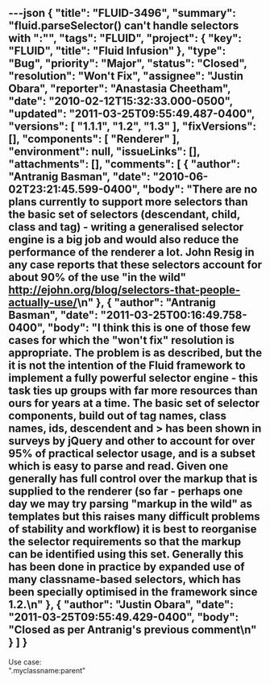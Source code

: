 ---json
{
  "title": "FLUID-3496",
  "summary": "fluid.parseSelector() can't handle selectors with \":\"",
  "tags": "FLUID",
  "project": {
    "key": "FLUID",
    "title": "Fluid Infusion"
  },
  "type": "Bug",
  "priority": "Major",
  "status": "Closed",
  "resolution": "Won't Fix",
  "assignee": "Justin Obara",
  "reporter": "Anastasia Cheetham",
  "date": "2010-02-12T15:32:33.000-0500",
  "updated": "2011-03-25T09:55:49.487-0400",
  "versions": [
    "1.1.1",
    "1.2",
    "1.3"
  ],
  "fixVersions": [],
  "components": [
    "Renderer"
  ],
  "environment": null,
  "issueLinks": [],
  "attachments": [],
  "comments": [
    {
      "author": "Antranig Basman",
      "date": "2010-06-02T23:21:45.599-0400",
      "body": "There are no plans currently to support more selectors than the basic set of selectors (descendant, child, class and tag) - writing a generalised selector engine is a big job and would also reduce the performance of the renderer a lot. John Resig in any case reports that these selectors account for about 90% of the use \"in the wild\" <http://ejohn.org/blog/selectors-that-people-actually-use/>\n"
    },
    {
      "author": "Antranig Basman",
      "date": "2011-03-25T00:16:49.758-0400",
      "body": "I think this is one of those few cases for which the \"won't fix\" resolution is appropriate. The problem is as described, but the it is not the intention of the Fluid framework to implement a fully powerful selector engine - this task ties up groups with far more resources than ours for years at a time. The basic set of selector components, build out of tag names, class names, ids, descendent and > has been shown in surveys by jQuery and other to account for over 95% of practical selector usage, and is a subset which is easy to parse and read. Given one generally has full control over the markup that is supplied to the renderer (so far - perhaps one day we may try parsing \"markup in the wild\" as templates but this raises many difficult problems of stability and workflow) it is best to reorganise the selector requirements so that the markup can be identified using this set. Generally this has been done in practice by expanded use of many classname-based selectors, which has been specially optimised in the framework since 1.2.\n"
    },
    {
      "author": "Justin Obara",
      "date": "2011-03-25T09:55:49.429-0400",
      "body": "Closed as per Antranig's previous comment\n"
    }
  ]
}
---
Use case:\
".myclassname:parent"

        